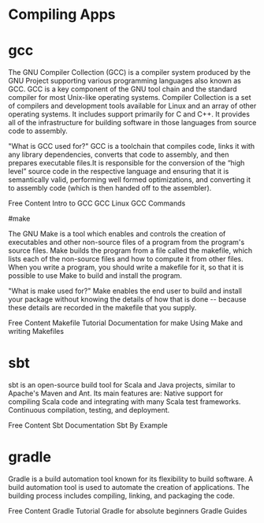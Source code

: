 # Compiling Apps

# gcc

The GNU Compiler Collection (GCC) is a compiler system produced by the GNU Project supporting various programming languages also known as GCC. GCC is a key component of the GNU tool chain and the standard compiler for most Unix-like operating systems. Compiler Collection is a set of compilers and development tools available for Linux and an array of other operating systems. It includes support primarily for C and C++. It provides all of the infrastructure for building software in those languages from source code to assembly.

"What is GCC used for?" GCC is a toolchain that compiles code, links it with any library dependencies, converts that code to assembly, and then prepares executable files.It is responsible for the conversion of the “high level” source code in the respective language and ensuring that it is semantically valid, performing well formed optimizations, and converting it to assembly code (which is then handed off to the assembler).

<ResourceGroupTitle>Free Content</ResourceGroupTitle>
<BadgeLink colorScheme='yellow' badgeText='Read' href='https://courses.cs.washington.edu/courses/cse451/99wi/Section/gccintro.html'>Intro to GCC</BadgeLink>
<BadgeLink colorScheme='yellow' badgeText='Read' href='https://www.javatpoint.com/gcc-linux'>GCC Linux</BadgeLink>
<BadgeLink colorScheme='yellow' badgeText='Read' href='https://www.geeksforgeeks.org/gcc-command-in-linux-with-examples/'>GCC Commands</BadgeLink>

#make

The GNU Make is a tool which enables and controls the creation of executables and other non-source files of a program from the program's source files.
Make builds the program from a file called the makefile, which lists each of the non-source files and how to compute it from other files. When you write a program, you should write a makefile for it, so that it is possible to use Make to build and install the program.

"What is make used for?" Make enables the end user to build and install your package without knowing the details of how that is done -- because these details are recorded in the makefile that you supply.

<ResourceGroupTitle>Free Content</ResourceGroupTitle>
<BadgeLink colorScheme='yellow' badgeText='Read' href='https://makefiletutorial.com'>Makefile Tutorial</BadgeLink>
<BadgeLink colorScheme='yellow' badgeText='Read' href='https://www.gnu.org/software/make/manual/'>Documentation for make</BadgeLink>
<BadgeLink colorScheme='yellow' badgeText='Read' href='https://www.cs.swarthmore.edu/~newhall/unixhelp/howto_makefiles.html'>Using Make and writing Makefiles</BadgeLink>

# sbt

sbt is an open-source build tool for Scala and Java projects, similar to Apache's Maven and Ant. Its main features are: Native support for compiling Scala code and integrating with many Scala test frameworks. Continuous compilation, testing, and deployment.

<ResourceGroupTitle>Free Content</ResourceGroupTitle>
<BadgeLink colorScheme='yellow' badgeText='Read' href='https://www.scala-sbt.org/1.x/docs/'>Sbt Documentation</BadgeLink>
<BadgeLink colorScheme='yellow' badgeText='Read' href='https://www.scala-sbt.org/1.x/docs/sbt-by-example.html'>Sbt By Example</BadgeLink>

# gradle

Gradle is a build automation tool known for its flexibility to build software. A build automation tool is used to automate the creation of applications. The building process includes compiling, linking, and packaging the code.

<ResourceGroupTitle>Free Content</ResourceGroupTitle>
<BadgeLink colorScheme='yellow' badgeText='Read' href='https://www.tutorialspoint.com/gradle/index.htm'>Gradle Tutorial</BadgeLink>
<BadgeLink colorScheme='yellow' badgeText='Read' href='https://tomgregory.com/gradle-tutorial-for-complete-beginners/'>Gradle for absolute beginners</BadgeLink>
<BadgeLink colorScheme='yellow' badgeText='Read' href='https://gradle.org/guides/'>Gradle Guides</BadgeLink>


